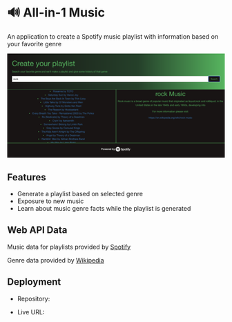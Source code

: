 # 🔊 All-in-1 Music

An application to create a Spotify music playlist with information based on your favorite genre

![The playlist app includes a search option, list of songs and displays information about the genre](./assets/Web-app-screenshot.png)

## Features

- Generate a playlist based on selected genre
- Exposure to new music
- Learn about music genre facts while the playlist is generated

## Web API Data

Music data for playlists provided by [Spotify](	https://api.spotify.com/v1/recommendations/available-genre-seeds)

Genre data provided by [Wikipedia](https://en.wikipedia.org/wiki/)

## Deployment

- Repository:

- Live URL:
